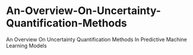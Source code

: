 # An-Overview-On-Uncertainty-Quantification-Methods
An Overview On Uncertainty Quantification Methods In Predictive Machine Learning Models 
